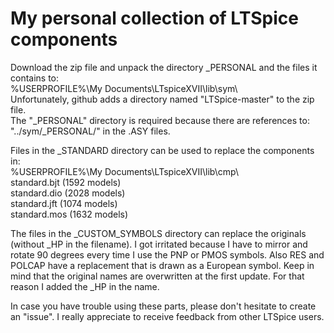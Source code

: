 # My personal collection of LTSpice components

Download the zip file and unpack the directory _PERSONAL and the files it contains to:  
%USERPROFILE%\My Documents\LTspiceXVII\lib\sym\  
Unfortunately, github adds a directory named "LTSpice-master" to the zip file.  
The "_PERSONAL" directory is required because there are references to: "../sym/_PERSONAL/" in the .ASY files.  
  
Files in the _STANDARD directory can be used to replace the components in:  
%USERPROFILE%\My Documents\LTspiceXVII\lib\cmp\  
standard.bjt (1592 models)  
standard.dio (2028 models)  
standard.jft (1074 models)  
standard.mos (1632 models)  
 
The files in the _CUSTOM_SYMBOLS directory can replace the originals (without _HP in the filename).
I got irritated because I have to mirror and rotate 90 degrees every time I use the PNP or PMOS symbols.
Also RES and POLCAP have a replacement that is drawn as a European symbol.
Keep in mind that the original names are overwritten at the first update. For that reason I added the _HP in the name.

In case you have trouble using these parts, please don't hesitate to create an "issue". I really appreciate to receive feedback from other LTSpice users.
